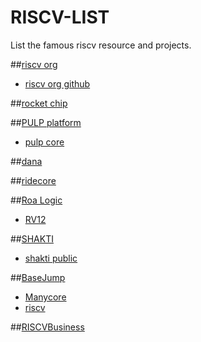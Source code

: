 # RISCV-LIST
List the famous riscv resource and projects.

##[riscv org](https://riscv.org/)
* [riscv org github](https://github.com/riscv)

##[rocket chip](https://github.com/ucb-bar/rocket-chip.git)

##[PULP platform](http://www.pulp-platform.org)
* [pulp core](https://github.com/pulp-platform/pulpino)

##[dana](https://github.com/bu-icsg/dana)

##[ridecore](https://github.com/ridecore/ridecore)

##[Roa Logic](https://roalogic.com)
* [RV12](https://github.com/RoaLogic/RV12.git)

##[SHAKTI](http://rise.cse.iitm.ac.in/shakti.html)
* [shakti public](https://bitbucket.org/casl/shakti_public)

##[BaseJump](http://bjump.org)
* [Manycore](https://bitbucket.org/taylor-bsg/bsg_manycore)
* [riscv](https://bitbucket.org/taylor-bsg/bsg_riscv)

##[RISCVBusiness](https://github.com/JakeStevens/RISCVBusiness)

